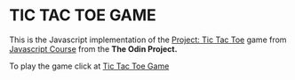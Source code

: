 # TIC TAC TOE GAME

This is the Javascript implementation of the [Project: Tic Tac Toe](https://www.theodinproject.com/courses/javascript/lessons/tic-tac-toe-javascript) game from [Javascript Course](https://www.theodinproject.com/courses/javascript) from the **The Odin Project.**

To play the game click at [Tic Tac Toe Game](http://htmlpreview.github.io/?https://github.com/fcarlosdev/the_odin_project/blob/master/js_tic_tac_toe/index.html)

